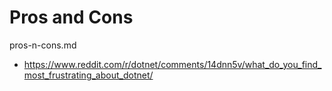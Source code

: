 # Pros and Cons

pros-n-cons.md

*   https://www.reddit.com/r/dotnet/comments/14dnn5v/what_do_you_find_most_frustrating_about_dotnet/


